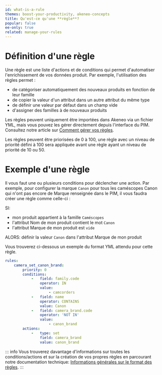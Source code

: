 ```yaml
---
id: what-is-a-rule
themes: boost-your-productivity, akeneo-concepts
title: Qu'est-ce qu'une **règle**?
popular: false
ee-only: true
related: manage-your-rules
---
```


# Définition d'une règle

Une règle est une liste d'actions et de conditions qui permet d'automatiser l'enrichissement de vos données produit. 
Par exemple, l'utilisation des règles permet :
- de catégoriser automatiquement des nouveaux produits en fonction de leur famille
- de copier la valeur d'un attribut dans un autre attribut du même type 
- de définir une valeur par défaut dans un champ vide
- d'assigner des familles à de nouveaux produits

Les règles peuvent uniquement être importées dans Akeneo via un fichier YML, mais vous pouvez les gérer directement depuis l'interface du PIM. Consultez notre article sur [Comment gérer vos règles](/fr/articles/manage-your-rules.html). 

Les règles peuvent être priorisées de 0 à 100, une règle avec un niveau de priorité défini à 100 sera appliquée avant une règle ayant un niveau de priorité de 10 ou 50.

# Exemple d'une règle

Il vous faut une ou plusieurs conditions pour déclencher une action. Par exemple, pour configurer la marque `Canon` pour tous les caméscopes Canon qui n'ont pas encore de Marque renseignée dans le PIM, il vous faudra créer une règle comme celle-ci :

SI:
- mon produit appartient à la famille `Caméscopes`
- l'attribut Nom de mon produit contient le mot `Canon`
- l'attribut Marque de mon produit est `vide` 

ALORS:
définir la valeur `Canon` dans l'attribut Marque de mon produit 

Vous trouverez ci-dessous un exemple du format YML attendu pour cette règle.

```yaml
rules:
    camera_set_canon_brand:
        priority: 0
        conditions:
            -   field: family.code
                operator: IN
                value:
                    - camcorders
            -   field: name
                operator: CONTAINS
                value: Canon
            -   field: camera_brand.code
                operator: 'NOT IN'
                value:
                    - canon_brand
        actions:
            -   type: set
                field: camera_brand
                value: canon_brand
``` 
::: info
Vous trouverez davantage d'informations sur toutes les conditions/actions et sur la création de vos propres règles en parcourant notre documentation technique: [Informations générales sur le format des règles](https://docs.akeneo.com/2.0/manipulate_pim_data/rule/general_information_on_rule_format.html#enrichment-rule-structure).
:::
